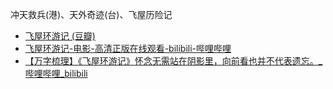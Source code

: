 冲天救兵(港)、天外奇迹(台)、飞屋历险记
- [飞屋环游记 (豆瓣)](https://movie.douban.com/subject/2129039/)
- [飞屋环游记-电影-高清正版在线观看-bilibili-哔哩哔哩](https://www.bilibili.com/bangumi/play/ss46230)
- [【万字梳理】《飞屋环游记》怀念无需站在阴影里，向前看也并不代表遗忘。_哔哩哔哩_bilibili](https://www.bilibili.com/video/BV1rKs2eQEdn/)
